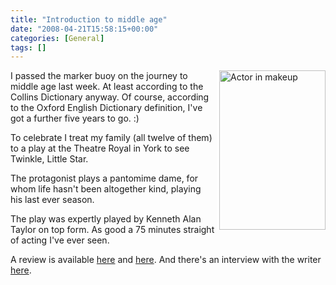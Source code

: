 ```yaml
---
title: "Introduction to middle age"
date: "2008-04-21T15:58:15+00:00"
categories: [General]
tags: []
---
```


<img class="alignnone size-medium wp-image-409" style="border-left:solid 4px white" title="twinkle-little-star" src="/image/uploads/2008/04/twinkle-little-star.jpg" alt="Actor in makeup" width="170" height="255" align="right" />I passed the marker buoy on the journey to middle age last week. At least according to the Collins Dictionary anyway. Of course, according to the Oxford English Dictionary definition, I've got a further five years to go. :)

To celebrate I treat my family (all twelve of them) to a play at the Theatre Royal in York to see Twinkle, Little Star.

The protagonist plays a pantomime dame,  for whom life hasn't been altogether kind, playing his last ever season.

The play was expertly played by Kenneth Alan Taylor on top form. As good a 75 minutes straight of acting I've ever seen.

A review is available <a href="http://yorktheatreroyal.wordpress.com/2008/01/25/review-twinkle-little-star/">here</a> and <a href="http://yorktheatreroyal.wordpress.com/2008/01/25/review-twinkle-little-star-2/">here</a>. And there's an interview with the writer <a href="http://yorktheatreroyal.wordpress.com/2008/03/26/an-interview-with-philip-meeks-writer/">here</a>.
